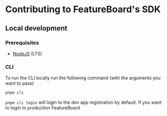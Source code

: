 # Contributing to FeatureBoard's SDK

## Local development

### Prerequisites

- [NodeJS](https://nodejs.org/en/) (LTS)

### CLI

To run the CLI locally run the following command (with the arguments you want to pass)

```bash
pnpm cli
```

`pnpm cli login` will login to the dev app registration by default. If you want to login to production FeatureBoard
